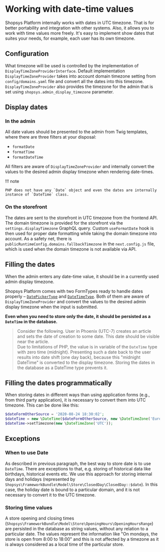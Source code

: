 # Working with date-time values

Shopsys Platform internally works with dates in UTC timezone.
That is for better portability and integration with other systems.
Also, it allows you to work with time values more freely.
It's easy to implement show dates that suites your needs, for example, each user has its own timezone.

## Configuration

What timezone will be used is controlled by the implementation of `DisplayTimeZoneProviderInterface`.
Default implementation `DisplayTimeZoneProvider` takes into account domain timezone setting from `config/domains.yaml` file and convert all the dates into this timezone.
`DisplayTimeZoneProvider` also provides the timezone for the admin that is set using `shopsys.admin_display_timezone` parameter.

## Display dates

### In the admin

All date values should be presented to the admin from Twig templates, where there are three filters at your disposal:

-   `formatDate`
-   `formatTime`
-   `formatDateTime`

All filters are aware of `DisplayTimeZoneProvider` and internally convert the values to the desired admin display timezone when rendering date-times.

!!! note

    PHP does not have any `Date` object and even the dates are internally instance of `DateTime` class.

### On the storefront

The dates are sent to the storefront in UTC timezone from the frontend API.
The domain timezone is provided for the storefront via the `settings.displayTimezone` GraphQL query.
Custom `useFormatDate` hook is then used for proper date formatting while taking the domain timezone into account.
As a safety net, there is `publicRuntimeConfig.domains.fallbackTimezone` in the `next.config.js` file, which is used when the domain timezone is not available via API.

## Filling the dates

When the admin enters any date-time value, it should be in a currently used admin display timezone.

Shopsys Platform comes with two FormTypes ready to handle dates properly – [`DatePickerType`](./using-form-types.md#datepickertype) and [`DateTimeType`](./using-form-types.md#datetimetype).
Both of them are aware of `DisplayTimeZoneProvider` and convert the values to the desired admin display timezone when the input is submitted.

**Even when you need to store only the date, it should be persisted as a `DateTime` in the database.**

> Consider the following. User in Phoenix (UTC-7) creates an article and sets the date of creation to some date.
> This date should be visible near the article.  
> Due to limitations of PHP, the value is in variable of the `DateTime` type with zero time (midnight).
> Presenting such a date back to the user results into date shift (one day back), because this "midnight DateTime" is converted to the display timezone.
> Storing the dates in the database as a DateTime type prevents it.

## Filling the dates programmatically

When storing dates in different ways than using application forms (e.g., from third party application), it is necessary to convert them into UTC timezone.
This can be done like this:

```php
$dateFormOtherSource = '2020-08-24 18:30:02';
$dateTime = new \DateTime($dateFormOtherSource, new \DateTimeZone('Europe/Prague'));
$dateTime->setTimezone(new \DateTimeZone('UTC'));
```

## Exceptions

### When to use Date

As described in previous paragraph, the best way to store date is to use `DateTime`.
There are exceptions to that, e.g. storing of historical data like birthdays, historical events etc.
We use this approach for storing internal days and holidays (represented by `Shopsys\FrameworkBundle\Model\Store\ClosedDay\ClosedDay::$date`).
In this case, the holiday date is bound to a particular domain, and it is not necessary to convert it to the UTC timezone.

### Storing time values

A store opening and closing times (`Shopsys\FrameworkBundle\Model\Store\OpeningHours\OpeningHoursRange`) are persisted in the database as string values, without any relation to a particular date.
The values represent the information like "On mondays, the store is open from 8:00 to 18:00" and this is not affected by a timezone as it is always considered as a local time of the particular store.

